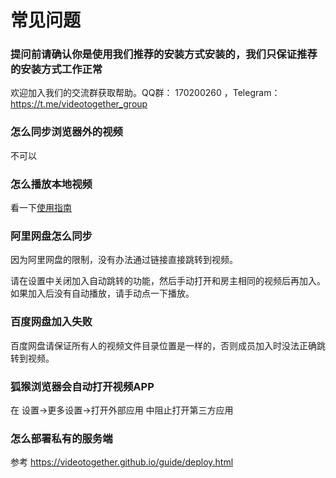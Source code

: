 # 常见问题

<script setup>
import WebsiteAlert from '../.vitepress/components/WebsiteAlert.vue'
</script>
<WebsiteAlert/>

### 提问前请确认你是使用我们推荐的安装方式安装的，我们只保证推荐的安装方式工作正常

欢迎加入我们的交流群获取帮助。QQ群： 170200260 ，Telegram：https://t.me/videotogether_group

### 怎么同步浏览器外的视频

不可以

### 怎么播放本地视频

看一下[使用指南](/guide/introduction.html#%E4%B8%80%E8%B5%B7%E8%A7%82%E7%9C%8B%E6%9C%AC%E5%9C%B0%E8%A7%86%E9%A2%91)

### 阿里网盘怎么同步

因为阿里网盘的限制，没有办法通过链接直接跳转到视频。

请在设置中关闭加入自动跳转的功能，然后手动打开和房主相同的视频后再加入。如果加入后没有自动播放，请手动点一下播放。

### 百度网盘加入失败

百度网盘请保证所有人的视频文件目录位置是一样的，否则成员加入时没法正确跳转到视频。


### 狐猴浏览器会自动打开视频APP

在 设置->更多设置->打开外部应用 中阻止打开第三方应用

### 怎么部署私有的服务端

参考 https://videotogether.github.io/guide/deploy.html
